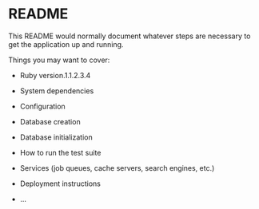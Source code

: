 # README

This README would normally document whatever steps are necessary to get the
application up and running.

Things you may want to cover:

* Ruby version.1.1.2.3.4

* System dependencies

* Configuration

* Database creation

* Database initialization

* How to run the test suite

* Services (job queues, cache servers, search engines, etc.)

* Deployment instructions

* ...
